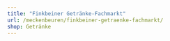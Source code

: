 ```yaml
---
title: "Finkbeiner Getränke-Fachmarkt"
url: /meckenbeuren/finkbeiner-getraenke-fachmarkt/
shop: Getränke
---
```

